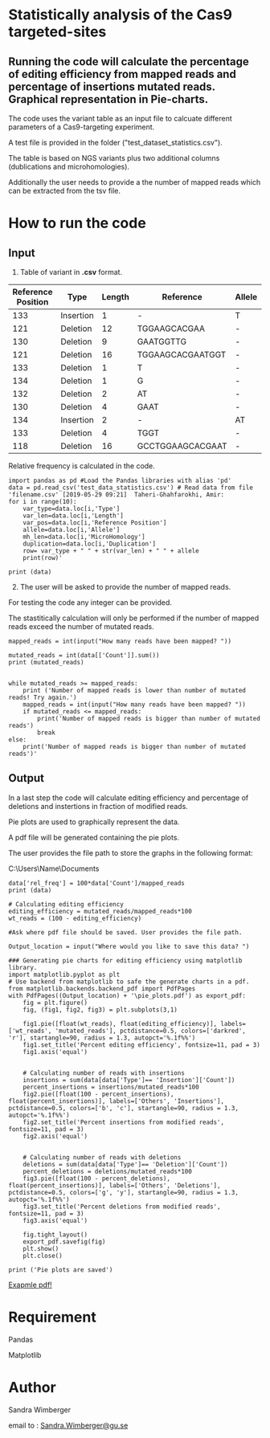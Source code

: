 # Statistically analysis of the Cas9 targeted-sites
## Running the code will calculate the percentage of editing efficiency from mapped reads and percentage of insertions mutated reads. Graphical representation in Pie-charts. 

The code uses the variant table as an input file to calcuate different parameters of a Cas9-targeting experiment. 

A test file is provided in the folder ("test_dataset_statistics.csv"). 

The table is based on NGS variants plus two additional columns (dublications and microhomologies).

Additionally the user needs to provide a the number of mapped reads which can be extracted from the tsv file. 

# How to run the code
## Input

1. Table of variant in **.csv** format.

|	Reference Position	|	Type	|	Length	|	Reference	|	Allele	|	Count	|	MicroHomology	|	Duplication	|	Rel. Freq.	|
|	------------------- 	|	----------	|	-------	|	-----------------	|	------	|	-----	|	-------------	|	-----------	|	----------	|
|	133	|	Insertion	|	1	|	-	|	T	|	6594	|		|	Detected	|	35.48213517	|
|	121	|	Deletion	|	12	|	TGGAAGCACGAA	|	-	|	1227	|	3	|		|	6.602453724	|
|	130	|	Deletion	|	9	|	GAATGGTTG	|	-	|	854	|	3	|		|	4.595350839	|
|	121	|	Deletion	|	16	|	TGGAAGCACGAATGGT	|	-	|	820	|	5	|		|	4.412397762	|
|	133	|	Deletion	|	1	|	T	|	-	|	689	|		|		|	3.707490314	|
|	134	|	Deletion	|	1	|	G	|	-	|	687	|		|		|	3.696728368	|
|	132	|	Deletion	|	2	|	AT	|	-	|	624	|	0	|		|	3.357727077	|
|	130	|	Deletion	|	4	|	GAAT	|	-	|	515	|	0	|		|	2.771201033	|
|	134	|	Insertion	|	2	|	-	|	AT	|	498	|		|	Detected	|	2.679724494	|
|	133	|	Deletion	|	4	|	TGGT	|	-	|	421	|	3	|		|	2.265389582	|
|	118	|	Deletion	|	16	|	GCCTGGAAGCACGAAT	|	-	|	375	|	0	|		|	2.01786483	|

Relative frequency is calculated in the code.

```
import pandas as pd #Load the Pandas libraries with alias 'pd' 
data = pd.read_csv('test_data_statistics.csv') # Read data from file 'filename.csv' [‎2019-‎05-‎29 09:21]  Taheri-Ghahfarokhi, Amir:  
for i in range(10):
    var_type=data.loc[i,'Type']
    var_len=data.loc[i,'Length']
    var_pos=data.loc[i,'Reference Position']
    allele=data.loc[i,'Allele']
    mh_len=data.loc[i,'MicroHomology']
    duplication=data.loc[i,'Duplication']
    row= var_type + " " + str(var_len) + " " + allele
    print(row)' 

print (data)
```
2. The user will be asked to provide the number of mapped reads. 

For testing the code any integer can be provided. 

The stastitically calculation will only be performed if the number of mapped reads exceed the number of mutated reads. 
```
mapped_reads = int(input("How many reads have been mapped? "))

mutated_reads = int(data[['Count']].sum())
print (mutated_reads)


while mutated_reads >= mapped_reads:
    print ('Number of mapped reads is lower than number of mutated reads! Try again.')
    mapped_reads = int(input("How many reads have been mapped? "))
    if mutated_reads <= mapped_reads:
        print('Number of mapped reads is bigger than number of mutated reads')
        break
else:
    print('Number of mapped reads is bigger than number of mutated reads')'
```

## Output
In a last step the code will calculate editing efficiency and percentage of deletions and instertions in fraction of modified reads. 

Pie plots are used to graphically represent the data. 

A pdf file will be generated containing the pie plots. 

The user provides the file path to store the graphs in the following format:  

C:\Users\Name\Documents
```
data['rel_freq'] = 100*data['Count']/mapped_reads
print (data)

# Calculating editing efficiency
editing_efficiency = mutated_reads/mapped_reads*100
wt_reads = (100 - editing_efficiency)

#Ask where pdf file should be saved. User provides the file path.

Output_location = input("Where would you like to save this data? ")

### Generating pie charts for editing efficiency using matplotlib library.
import matplotlib.pyplot as plt
# Use backend from matplotlib to safe the generate charts in a pdf.
from matplotlib.backends.backend_pdf import PdfPages
with PdfPages((Output_location) + '\pie_plots.pdf') as export_pdf:
    fig = plt.figure()
    fig, (fig1, fig2, fig3) = plt.subplots(3,1)
    
    fig1.pie([float(wt_reads), float(editing_efficiency)], labels=['wt_reads', 'mutated_reads'], pctdistance=0.5, colors=['darkred', 'r'], startangle=90, radius = 1.3, autopct='%.1f%%')
    fig1.set_title('Percent editing efficiency', fontsize=11, pad = 3)
    fig1.axis('equal')
    
    
    # Calculating number of reads with insertions
    insertions = sum(data[data['Type']== 'Insertion']['Count'])
    percent_insertions = insertions/mutated_reads*100
    fig2.pie([float(100 - percent_insertions), float(percent_insertions)], labels=['Others', 'Insertions'], pctdistance=0.5, colors=['b', 'c'], startangle=90, radius = 1.3, autopct='%.1f%%')
    fig2.set_title('Percent insertions from modified reads', fontsize=11, pad = 3)
    fig2.axis('equal') 
    
    
    # Calculating number of reads with deletions
    deletions = sum(data[data['Type']== 'Deletion']['Count'])
    percent_deletions = deletions/mutated_reads*100
    fig3.pie([float(100 - percent_deletions), float(percent_insertions)], labels=['Others', 'Deletions'], pctdistance=0.5, colors=['g', 'y'], startangle=90, radius = 1.3, autopct='%.1f%%')
    fig3.set_title('Percent deletions from modified reads', fontsize=11, pad = 3)
    fig3.axis('equal') 
    
    fig.tight_layout()
    export_pdf.savefig(fig)
    plt.show()
    plt.close()
 
print ('Pie plots are saved')
```
[Exapmle pdf!](https://github.com/SandraWimberger/pRIMA/blob/master/SaW_Statistics/pie_plots.pdf)

# Requirement
Pandas

Matplotlib

# Author
Sandra Wimberger

email to :
Sandra.Wimberger@gu.se
